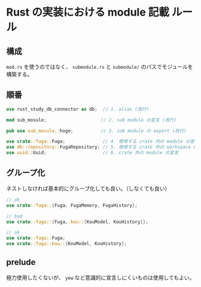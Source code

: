 # Rust の実装における module 記載 ルール

## 構成
`mod.rs` を使うのではなく、 `submodule.rs` と `submodule/` のパスでモジュールを構築する。

## 順番
```rust
use rust_study_db_connector as db;  // 1. alias (改行)

mod sub_mosule; 　　　　　　　　　　 　// 2. sub module の宣言 (改行)

pub use sub_mosule::hoge; 　　　 　　// 3. sub module の export (改行)

use crate::fuga::Fuga;              // 4. 使用する crate 内の module の宣言
use db::repository::FugaRepository; // 5. 使用する crate 外の workspace module の宣言
use uuid::Uuid;                     // 6. crate 外の module の宣言
```

## グループ化
ネストしなければ基本的にグループ化しても良い。（しなくても良い）  

```rust
// ok
use crate::fuga::{Fuga, FugaMemory, FugaHistory};     

// bad
use crate::fuga::{Fuga, kou::{KouModel, KouHistory}};

// ok
use crate::fuga::Fuga;
use crate::fuga::kou::{KouModel, KouHistory};
```

## prelude
極力使用したくないが、 `yew` など意識的に宣言しにくいものは使用してもよい。
